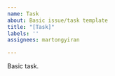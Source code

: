```yaml
---
name: Task
about: Basic issue/task template
title: "[Task]"
labels: ''
assignees: martongyiran

---
```


Basic task.
